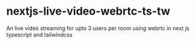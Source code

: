 # nextjs-live-video-webrtc-ts-tw
An live video streaming for upto 3 users per room using webrtc in next js typescript and tailwindcss
